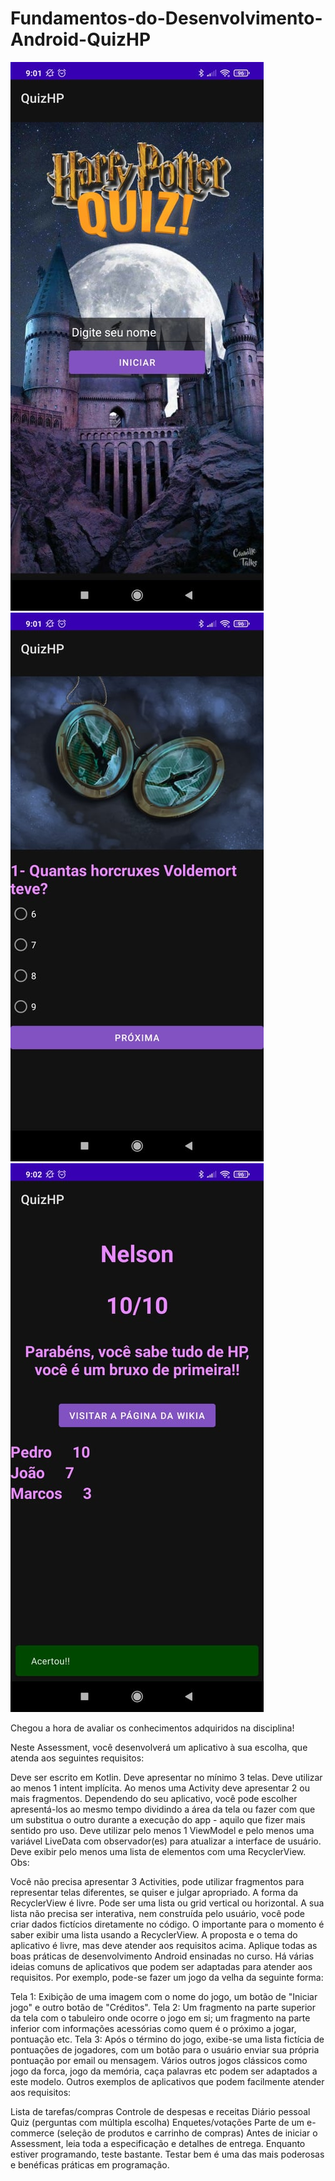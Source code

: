 # Fundamentos-do-Desenvolvimento-Android-QuizHP

![home](130713340_3477062749068448_8399916885351756731_n.jpg)
![perguntas](130688123_374883690463209_5650187565819957997_n.jpg)
![resultado](130778752_178448527341659_546071478176356936_n.jpg)


Chegou a hora de avaliar os conhecimentos adquiridos na disciplina!

Neste Assessment, você desenvolverá um aplicativo à sua escolha, que atenda aos seguintes requisitos:

Deve ser escrito em Kotlin.
Deve apresentar no mínimo 3 telas.
Deve utilizar ao menos 1 intent implícita.
Ao menos uma Activity deve apresentar 2 ou mais fragmentos. Dependendo do seu aplicativo, você pode escolher apresentá-los ao mesmo tempo dividindo a área da tela ou fazer com que um substitua o outro durante a execução do app - aquilo que fizer mais sentido pro uso.
Deve utilizar pelo menos 1 ViewModel e pelo menos uma variável LiveData com observador(es) para atualizar a interface de usuário.
Deve exibir pelo menos uma lista de elementos com uma RecyclerView.
Obs:

Você não precisa apresentar 3 Activities, pode utilizar fragmentos para representar telas diferentes, se quiser e julgar apropriado.
A forma da RecyclerView é livre. Pode ser uma lista ou grid vertical ou horizontal. A sua lista não precisa ser interativa, nem construída pelo usuário, você pode criar dados fictícios diretamente no código. O importante para o momento é saber exibir uma lista usando a RecyclerView.
A proposta e o tema do aplicativo é livre, mas deve atender aos requisitos acima. Aplique todas as boas práticas de desenvolvimento Android ensinadas no curso.
Há várias ideias comuns de aplicativos que podem ser adaptadas para atender aos requisitos. Por exemplo, pode-se fazer um jogo da velha da seguinte forma:

Tela 1: Exibição de uma imagem com o nome do jogo, um botão de "Iniciar jogo" e outro botão de "Créditos".
Tela 2: Um fragmento na parte superior da tela com o tabuleiro onde ocorre o jogo em si; um fragmento na parte inferior com informações acessórias como quem é o próximo a jogar, pontuação etc.
Tela 3: Após o término do jogo, exibe-se uma lista fictícia de pontuações de jogadores, com um botão para o usuário enviar sua própria pontuação por email ou mensagem.
Vários outros jogos clássicos como jogo da forca, jogo da memória, caça palavras etc podem ser adaptados a este modelo. Outros exemplos de aplicativos que podem facilmente atender aos requisitos:

Lista de tarefas/compras
Controle de despesas e receitas
Diário pessoal
Quiz (perguntas com múltipla escolha)
Enquetes/votações
Parte de um e-commerce (seleção de produtos e carrinho de compras)
Antes de iniciar o Assessment, leia toda a especificação e detalhes de entrega. Enquanto estiver programando, teste bastante. Testar bem é uma das mais poderosas e benéficas práticas em programação.
